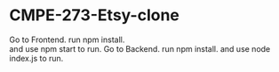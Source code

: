 # CMPE-273-Etsy-clone
Go to Frontend. 
run npm install.  
and use npm start to run. 
Go to Backend. 
run npm install. 
and use node index.js to run. 
